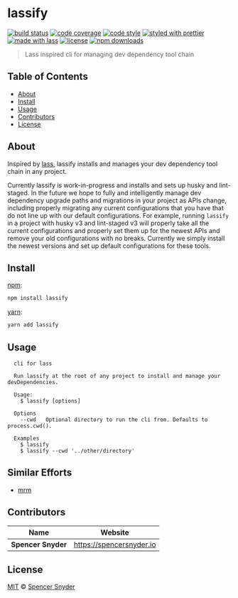 # lassify

[![build status](https://img.shields.io/travis/com/lassjs/lassify.svg)](https://travis-ci.com/lassjs/lassify)
[![code coverage](https://img.shields.io/codecov/c/github/lassjs/lassify.svg)](https://codecov.io/gh/lassjs/lassify)
[![code style](https://img.shields.io/badge/code_style-XO-5ed9c7.svg)](https://github.com/sindresorhus/xo)
[![styled with prettier](https://img.shields.io/badge/styled_with-prettier-ff69b4.svg)](https://github.com/prettier/prettier)
[![made with lass](https://img.shields.io/badge/made_with-lass-95CC28.svg)](https://lass.js.org)
[![license](https://img.shields.io/github/license/lassjs/lassify.svg)](LICENSE)
[![npm downloads](https://img.shields.io/npm/dt/lassify.svg)](https://npm.im/lassify)

> Lass inspired cli for managing dev dependency tool chain

## Table of Contents

- [About](#about)
- [Install](#install)
- [Usage](#usage)
- [Contributors](#contributors)
- [License](#license)

## About

Inspired by [lass](https://github.com/lassjs/lass), lassify installs and manages your dev dependency tool chain in any project.

Currently lassify is work-in-progress and installs and sets up husky and lint-staged. In the future we hope to fully and intelligently manage dev dependency upgrade paths and migrations in your project as APIs change, including properly migrating any current configurations that you have that do not line up with our default configurations. For example, running `lassify` in a project with husky v3 and lint-staged v3 will properly take all the current configurations and properly set them up for the newest APIs and remove your old configurations with no breaks. Currently we simply install the newest versions and set up default configurations for these tools.

## Install

[npm][]:

```sh
npm install lassify
```

[yarn][]:

```sh
yarn add lassify
```

## Usage

```
  cli for lass

  Run lassify at the root of any project to install and manage your devDependencies.

  Usage:
    $ lassify [options]

  Options
    --cwd   Optional directory to run the cli from. Defaults to process.cwd().

  Examples
    $ lassify
    $ lassify --cwd '../other/directory'
```

## Similar Efforts

- [mrm](https://github.com/sapegin/mrm)

## Contributors

| Name               | Website                    |
| ------------------ | -------------------------- |
| **Spencer Snyder** | <https://spencersnyder.io> |

## License

[MIT](LICENSE) © [Spencer Snyder](https://spencersnyder.io)

##

[npm]: https://www.npmjs.com/
[yarn]: https://yarnpkg.com/
